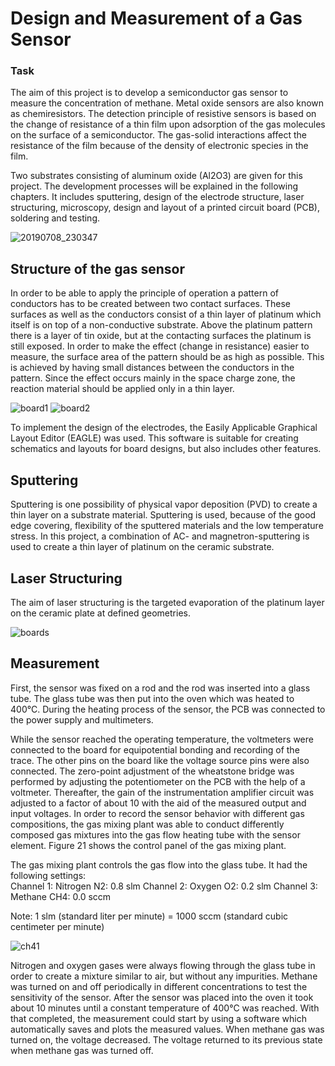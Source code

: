 # Design and Measurement of a Gas Sensor

### Task

The aim of this project is to develop a semiconductor gas sensor to measure the concentration of methane. Metal oxide sensors are also known as chemiresistors. The detection principle of resistive sensors is based on the change of resistance of a thin film upon adsorption of the gas molecules on the surface of a semiconductor. The gas-solid interactions affect the resistance of the film because of the density of electronic species in the film.

Two substrates consisting of aluminum oxide (Al2O3) are given for this project. The development processes will be explained in the following chapters. It includes sputtering, design of the electrode structure, laser structuring, microscopy, design and layout of a printed circuit board (PCB), soldering and testing.

![20190708_230347](https://user-images.githubusercontent.com/38221793/60842714-0bd31680-a1d5-11e9-8c27-2fc9f623829f.jpg)

## Structure of the gas sensor

In order to be able to apply the principle of operation a pattern of conductors has to be created between two contact surfaces. These surfaces as well as the conductors consist of a thin layer of platinum which itself is on top of a non-conductive substrate. Above the platinum pattern there is a layer of tin oxide, but at the contacting surfaces the platinum is still exposed. In order to make the effect (change in resistance) easier to measure, the surface area of the pattern should be as high as possible. This is achieved by having small distances between the conductors in the pattern. Since the effect occurs mainly in the space charge zone, the reaction material should be applied only in a thin layer.

![board1](https://user-images.githubusercontent.com/38221793/60840818-9bc29180-a1d0-11e9-91a6-efcbbbee4227.png)       ![board2](https://user-images.githubusercontent.com/38221793/60840819-9bc29180-a1d0-11e9-8168-428a28e15f93.png)

To implement the design of the electrodes, the Easily Applicable Graphical Layout Editor (EAGLE) was used. This software is suitable for creating schematics and layouts for board designs, but also includes other features.

## Sputtering
Sputtering is one possibility of physical vapor deposition (PVD) to create a thin layer on a substrate material. Sputtering is used, because of the good edge covering, flexibility of the sputtered materials and the low temperature stress. In this project, a combination of AC- and magnetron-sputtering is used to create a thin layer of platinum on the ceramic substrate.

## Laser Structuring
The aim of laser structuring is the targeted evaporation of the platinum layer on the ceramic plate at defined geometries.

![boards](https://user-images.githubusercontent.com/38221793/60841323-d678f980-a1d1-11e9-835a-fb2ba1ccaaf0.jpg)

## Measurement
First, the sensor was fixed on a rod and the rod was inserted into a glass tube. The glass tube was then put into the oven which was heated to 400°C. During the heating process of the sensor, the PCB was connected to the power supply and multimeters. 

While the sensor reached the operating temperature, the voltmeters were connected to the board for equipotential bonding and recording of the trace. The other pins on the board like the voltage source pins were also connected. The zero-point adjustment of the wheatstone bridge was performed by adjusting the potentiometer on the PCB with the help of a voltmeter. Thereafter, the gain of the instrumentation amplifier circuit was adjusted to a factor of about 10 with the aid of the measured output and input voltages. In order to record the sensor behavior with different gas compositions, the gas mixing plant was able to conduct differently composed gas mixtures into the gas flow heating tube with the sensor element. Figure 21 shows the control panel of the gas mixing plant. 

The gas mixing plant controls the gas flow into the glass tube. It had the following settings:  
Channel 1: Nitrogen N2: 0.8 slm 
Channel 2: Oxygen O2: 0.2 slm 
Channel 3: Methane CH4: 0.0 sccm 

Note: 1 slm (standard liter per minute) = 1000 sccm (standard cubic centimeter per minute)

![ch41](https://user-images.githubusercontent.com/38221793/60841328-d8db5380-a1d1-11e9-8550-0de2e724beb0.JPG)

Nitrogen and oxygen gases were always flowing through the glass tube in order to create a mixture similar to air, but without any impurities. Methane was turned on and off periodically in different concentrations to test the sensitivity of the sensor. After the sensor was placed into the oven it took about 10 minutes until a constant temperature of 400°C was reached. With that completed, the measurement could start by using a software which automatically saves and plots the measured values. When methane gas was turned on, the voltage decreased. The voltage returned to its previous state when methane gas was turned off.



